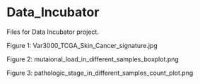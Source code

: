 # Data_Incubator

Files for Data Incubator project. 

Figure 1: Var3000_TCGA_Skin_Cancer_signature.jpg

Figure 2: mutaional_load_in_different_samples_boxplot.png

Figure 3: pathologic_stage_in_different_samples_count_plot.png

